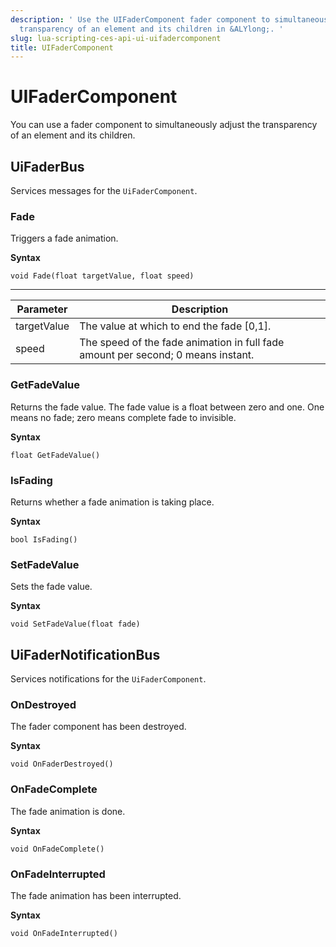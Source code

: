 ```yaml
---
description: ' Use the UIFaderComponent fader component to simultaneously adjust the
  transparency of an element and its children in &ALYlong;. '
slug: lua-scripting-ces-api-ui-uifadercomponent
title: UIFaderComponent
---
```

# UIFaderComponent<a name="lua-scripting-ces-api-ui-uifadercomponent"></a>

You can use a fader component to simultaneously adjust the transparency of an element and its children\.

## UiFaderBus<a name="lua-scripting-ces-api-ui-uifadercomponent-uifaderbus"></a>

Services messages for the `UiFaderComponent`\.

### Fade<a name="lua-scripting-ces-api-ui-uifadercomponent-uifaderbus-fade"></a>

Triggers a fade animation\.

**Syntax**

```
void Fade(float targetValue, float speed)
```


****  

| Parameter | Description | 
| --- | --- | 
| targetValue | The value at which to end the fade \[0,1\]\. | 
| speed | The speed of the fade animation in full fade amount per second; 0 means instant\. | 

### GetFadeValue<a name="lua-scripting-ces-api-ui-uifadercomponent-uifaderbus-getfadevalue"></a>

Returns the fade value\. The fade value is a float between zero and one\. One means no fade; zero means complete fade to invisible\.

**Syntax**

```
float GetFadeValue()
```

### IsFading<a name="lua-scripting-ces-api-ui-uifadercomponent-uifaderbus-isfading"></a>

Returns whether a fade animation is taking place\.

**Syntax**

```
bool IsFading()
```

### SetFadeValue<a name="lua-scripting-ces-api-ui-uifadercomponent-uifaderbus-setfadevalue"></a>

Sets the fade value\.

**Syntax**

```
void SetFadeValue(float fade)
```

## UiFaderNotificationBus<a name="lua-scripting-ces-api-ui-uifadercomponent-uifadernotificationbus"></a>

Services notifications for the `UiFaderComponent`\.

### OnDestroyed<a name="lua-scripting-ces-api-ui-uifadercomponent-uifadernotificationbus-ondestroyed"></a>

The fader component has been destroyed\.

**Syntax**

```
void OnFaderDestroyed()
```

### OnFadeComplete<a name="lua-scripting-ces-api-ui-uifadercomponent-uifadernotificationbus-onfadecomplete"></a>

The fade animation is done\.

**Syntax**

```
void OnFadeComplete()
```

### OnFadeInterrupted<a name="lua-scripting-ces-api-ui-uifadercomponent-uifadernotificationbus-onfadeinterrupted"></a>

The fade animation has been interrupted\.

**Syntax**

```
void OnFadeInterrupted()
```